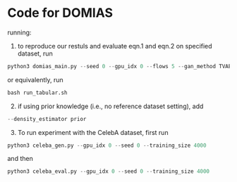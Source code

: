 # Code for DOMIAS

running: 
1. to reproduce our restuls and evaluate eqn.1 and eqn.2 on specified dataset, run
```python
python3 domias_main.py --seed 0 --gpu_idx 0 --flows 5 --gan_method TVAE --dataset housing --training_size_list 30 50 100 300 500 1000 --held_out_size_list 10000 --gen_size_list 10000 --training_epoch_list 2000
```

or equivalently, run 
```python
bash run_tabular.sh
```

2. if using prior knowledge (i.e., no reference dataset setting), add
```python
--density_estimator prior
```

3. To run experiment with the CelebA dataset, first run 
```python
python3 celeba_gen.py --gpu_idx 0 --seed 0 --training_size 4000
```
and then
```python
python3 celeba_eval.py --gpu_idx 0 --seed 0 --training_size 4000
```
